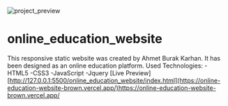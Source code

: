 ![project_preview](https://github.com/kobrak1/online_education_website/assets/114083611/26859f67-471f-4442-b2bf-86fcf8dbce78)
# online_education_website
This responsive static website was created by Ahmet Burak Karhan. It has been designed as an online education platform. Used Technologies: -HTML5 -CSS3 -JavaScript -Jquery
[Live Preview][http://127.0.0.1:5500/online_education_website/index.html](https://online-education-website-brown.vercel.app/)https://online-education-website-brown.vercel.app/

